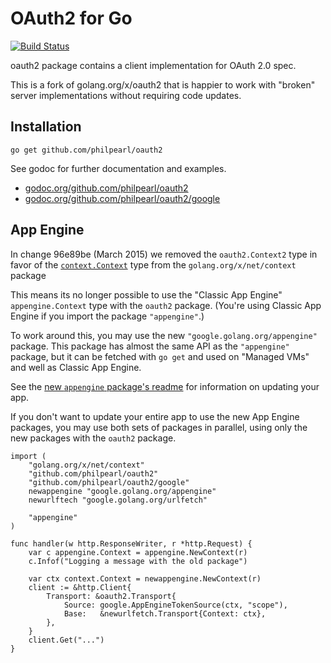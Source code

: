 # OAuth2 for Go

[![Build Status](https://travis-ci.org/philpearl/oauth2.svg?branch=master)](https://travis-ci.org/philpearl/oauth2)

oauth2 package contains a client implementation for OAuth 2.0 spec.

This is a fork of golang.org/x/oauth2 that is happier to work with "broken" server implementations without requiring code updates.

## Installation

~~~~
go get github.com/philpearl/oauth2
~~~~

See godoc for further documentation and examples.

* [godoc.org/github.com/philpearl/oauth2](http://godoc.org/github.com/philpearl/oauth2)
* [godoc.org/github.com/philpearl/oauth2/google](http://godoc.org/github.com/philpearl/oauth2/google)


## App Engine

In change 96e89be (March 2015) we removed the `oauth2.Context2` type in favor
of the [`context.Context`](https://golang.org/x/net/context#Context) type from
the `golang.org/x/net/context` package

This means its no longer possible to use the "Classic App Engine"
`appengine.Context` type with the `oauth2` package. (You're using
Classic App Engine if you import the package `"appengine"`.)

To work around this, you may use the new `"google.golang.org/appengine"`
package. This package has almost the same API as the `"appengine"` package,
but it can be fetched with `go get` and used on "Managed VMs" and well as
Classic App Engine.

See the [new `appengine` package's readme](https://github.com/golang/appengine#updating-a-go-app-engine-app)
for information on updating your app.

If you don't want to update your entire app to use the new App Engine packages,
you may use both sets of packages in parallel, using only the new packages
with the `oauth2` package.

	import (
		"golang.org/x/net/context"
		"github.com/philpearl/oauth2"
		"github.com/philpearl/oauth2/google"
		newappengine "google.golang.org/appengine"
		newurlftech "google.golang.org/urlfetch"

		"appengine"
	)

	func handler(w http.ResponseWriter, r *http.Request) {
		var c appengine.Context = appengine.NewContext(r)
		c.Infof("Logging a message with the old package")

		var ctx context.Context = newappengine.NewContext(r)
		client := &http.Client{
			Transport: &oauth2.Transport{
				Source: google.AppEngineTokenSource(ctx, "scope"),
				Base:   &newurlfetch.Transport{Context: ctx},
			},
		}
		client.Get("...")
	}

